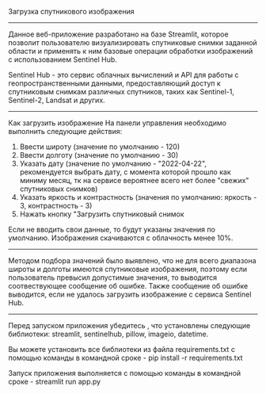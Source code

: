 Загрузка спутникового изображения
____

Данное веб-приложение разработано на базе Streamlit, которое позволит пользователю визуализировать спутниковые снимки заданной области и применять к ним базовые операции обработки изображений с использованием Sentinel Hub.

Sentinel Hub - это сервис облачных вычислений и API для работы с геопространственными данными, предоставляющий доступ к спутниковым снимкам различных спутников, таких как Sentinel-1, Sentinel-2, Landsat и других.
____

Как загрузить изображение
На панели управления необходимо выполнить следующие действия:
1. Ввести широту (значение по умолчанию - 120)
2. Ввести долготу (значение по умолчанию - 30)
3. Указать дату (значение по умолчанию - "2022-04-22", рекомендуется выбрать дату, с момента которой прошло как миниму месяц, тк на сервисе вероятнее всего нет более "свежих" спутниковых снимков)
4. Указать яркость и контрастность (значения по умолчанию: яркость - 3, контрастность - 3)
5. Нажать кнопку "Загрузить спутниковый снимок
   
Если не вводить свои данные, то будут указаны значения по умолчанию. Изображения скачиваются с облачность менее 10%.

____

Методом подбора значений было выявлено, что не для всего диапазона широты и долготы имеются спутниковые изображения, поэтому если пользователь 
превысил допустимые значения, то выводится соотвествующее сообщение об ошибке.
Также сообщение об ошибке выводится, если не удалось загрузить изображение с сервиса Sentinel Hub.

____

Перед запуском приложения убедитесь , что установлены следующие библиотеки: streamlit, sentinelhub, pillow, imageio, datetime.

Вы можете установить все библиотеки из файла requirements.txt с помощью команды в командной сроке -  pip install -r requirements.txt 

Запуск приложения выполняется с помощью команды в командной сроке - streamlit run app.py